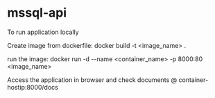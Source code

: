 # mssql-api
To run application locally

Create image from dockerfile:
docker build -t <image_name> .

run the image:
docker run -d --name <container_name> -p 8000:80 <image_name>

Access the application in browser and check documents @ container-hostip:8000/docs
